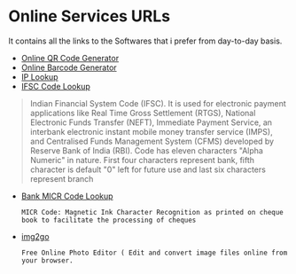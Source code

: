 # Online Services URLs
It contains all the links to the Softwares that i prefer from day-to-day basis.


* <a href="http://atomurl.net/qrcode/">Online QR Code Generator</a>  <br/>
* <a href="http://atomurl.net/barcode/">Online Barcode Generator </a>
* <a href="http://atomurl.net/myip/ ">IP Lookup </a>
* <a href="https://ifsc.bankifsccode.com/">IFSC Code Lookup</a>

>Indian Financial System Code (IFSC). 
It is used for electronic payment applications like Real Time Gross Settlement (RTGS), 
National Electronic Funds Transfer (NEFT), Immediate Payment Service, 
an interbank electronic instant mobile money transfer service (IMPS), and
Centralised Funds Management System (CFMS) developed by Reserve Bank of India (RBI). 
Code has eleven characters "Alpha Numeric" in nature. 
First four characters represent bank, fifth character is default "0" left for future use and
last six characters represent branch
      
* <a href="https://www.bankmicrcode.com/">Bank MICR Code Lookup</a>
       
      MICR Code: Magnetic Ink Character Recognition as printed on cheque book to facilitate the processing of cheques
* <a href="https://www.img2go.com/">img2go </a>

      Free Online Photo Editor ( Edit and convert image files online from your browser.
     
     
